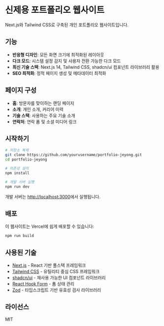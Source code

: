 # 신제용 포트폴리오 웹사이트

Next.js와 Tailwind CSS로 구축된 개인 포트폴리오 웹사이트입니다.

## 기능

- **반응형 디자인**: 모든 화면 크기에 최적화된 레이아웃
- **다크 모드**: 시스템 설정 감지 및 사용자 전환 가능한 다크 모드
- **최신 기술 스택**: Next.js 14, Tailwind CSS, shadcn/ui 컴포넌트 라이브러리 활용
- **SEO 최적화**: 정적 페이지 생성 및 메타데이터 최적화

## 페이지 구성

- **홈**: 방문자를 맞이하는 랜딩 페이지
- **소개**: 개인 소개, 커리어 이력
- **기술 스택**: 사용하는 주요 기술 소개
- **연락처**: 연락 폼 및 소셜 미디어 링크

## 시작하기

```bash
# 저장소 복제
git clone https://github.com/yourusername/portfolio-jeyong.git
cd portfolio-jeyong

# 의존성 설치
npm install

# 개발 서버 실행
npm run dev
```

개발 서버는 [http://localhost:3000](http://localhost:3000)에서 실행됩니다.

## 배포

이 웹사이트는 Vercel에 쉽게 배포할 수 있습니다:

```bash
npm run build
```

## 사용된 기술

- [Next.js](https://nextjs.org/) - React 기반 풀스택 프레임워크
- [Tailwind CSS](https://tailwindcss.com/) - 유틸리티 중심 CSS 프레임워크
- [shadcn/ui](https://ui.shadcn.com/) - 재사용 가능한 UI 컴포넌트 라이브러리
- [React Hook Form](https://react-hook-form.com/) - 폼 상태 관리
- [Zod](https://zod.dev/) - 타입스크립트 기반 유효성 검사 라이브러리

## 라이선스

MIT
